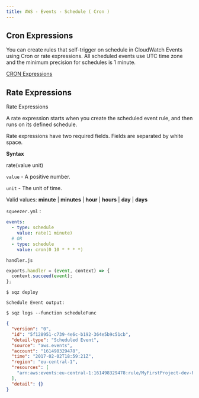 ```yaml
---
title: AWS - Events - Schedule ( Cron )
---
```


## Cron Expressions

You can create rules that self-trigger on schedule in CloudWatch Events using Cron or rate expressions. 
All scheduled events use UTC time zone and the minimum precision for schedules is 1 minute.

[CRON Expressions](https://en.wikipedia.org/wiki/Cron#CRON_expression)

## Rate Expressions

Rate Expressions

A rate expression starts when you create the scheduled event rule, and then runs on its defined schedule.

Rate expressions have two required fields. Fields are separated by white space.

**Syntax**

rate(value unit)

`value` - A positive number.

`unit`  - The unit of time.

Valid values: **minute** | **minutes** | **hour** | **hours** | **day** | **days**

`squeezer.yml` :

```yaml
events:
  - type: schedule
    value: rate(1 minute)
  # OR
  - type: schedule
    value: cron(0 10 * * * *)
```

`handler.js`

```javascript
exports.handler = (event, context) => { 
  context.succeed(event);
};
```

`$ sqz deploy`

`Schedule Event output:` 

`$ sqz logs --function scheduleFunc`

```json
{
  "version": "0",
  "id": "5f128951-c739-4e6c-b192-364e5b9c51cb",
  "detail-type": "Scheduled Event",
  "source": "aws.events",
  "account": "161498329478",
  "time": "2017-02-02T18:59:21Z",
  "region": "eu-central-1",
  "resources": [
    "arn:aws:events:eu-central-1:161498329478:rule/MyFirstProject-dev-ProductsStack-1-TestEventsRule1-UPZMS5DVU3FA"
  ],
  "detail": {}
}
```
